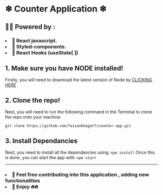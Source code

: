 
<h1>❄ Counter Application ❄</h1>

<h2>💫💫 Powered by :</h2>

<h3>
<li>🚀 React javascript.</li>
<li>🚀 Styled-components.</li>
<li>🚀 React Hooks (useState[ ])</li>
</h3>
  
## 1. Make sure you have NODE installed!

Firstly, you will need to download the latest version of Node by <a href="https://nodejs.org/en/download/">CLICKING HERE</a>

## 2. Clone the repo!

Next, you will need to run the following command in the Terminal to clone the repo onto your machine.

```git clone https://github.com/faizanbhagat7/counter-app.git```
## 3. Install Dependancies
Next, you need to install all the dependancies using:
```npm install```
Once this is done, you can start the app with:
```npm start```

<hr/>

<h3>
<li>💢 Feel free contributing into this application , adding new functionalities</li>
<li>💢 Enjoy 🔥🔥</li>
</h3>
